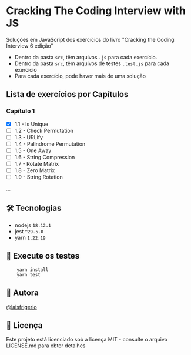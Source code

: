 # Cracking The Coding Interview with JS

Soluções em JavaScript dos exercícios do livro "Cracking the Coding Interview 6 edição"

- Dentro da pasta `src`, têm arquivos `.js` para cada exercício. 
- Dentro da pasta `src`, têm arquivos de testes `.test.js` para cada exercício
- Para cada exercício, pode haver mais de uma solução

## Lista de exercícios por Capítulos

### Capítulo 1
- [x] 1.1 - Is Unique
- [ ] 1.2 - Check Permutation
- [ ] 1.3 - URLify
- [ ] 1.4 - Palindrome Permutation
- [ ] 1.5 - One Away
- [ ] 1.6 - String Compression
- [ ] 1.7 - Rotate Matrix
- [ ] 1.8 - Zero Matrix
- [ ] 1.9 - String Rotation

...

## 🛠️ Tecnologias

- nodejs `18.12.1`
- jest `^29.5.0`
- yarn `1.22.19`

## :gem: Execute os testes

```
    yarn install
    yarn test
```

## :woman: Autora

[@laisfrigerio](https://instagram.com/laisfrigerio/)

## 📄 Licença

Este projeto está licenciado sob a licença MIT - consulte o arquivo LICENSE.md para obter detalhes

